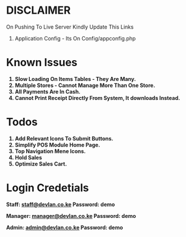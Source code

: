 # DISCLAIMER

On Pushing To Live Server Kindly Update This Links <br>

1. Application Config - Its On Config/appconfig.php <b>

# Known Issues

1. Slow Loading On Items Tables - They Are Many.
2. Multiple Stores - Cannot Manage More Than One Store.
3. All Payments Are In Cash.
4. Cannot Print Receipt Directly From System, It downloads Instead.

# Todos

1. Add Relevant Icons To Submit Buttons.
2. Simplify POS Module Home Page.
3. Top Navigation Mene Icons.
4. Hold Sales
5. Optimize Sales Cart.

# Login Credetials

Staff: staff@devlan.co.ke
Password: demo

Manager: manager@devlan.co.ke
Password: demo

Admin: admin@devlan.co.ke
Password: demo
